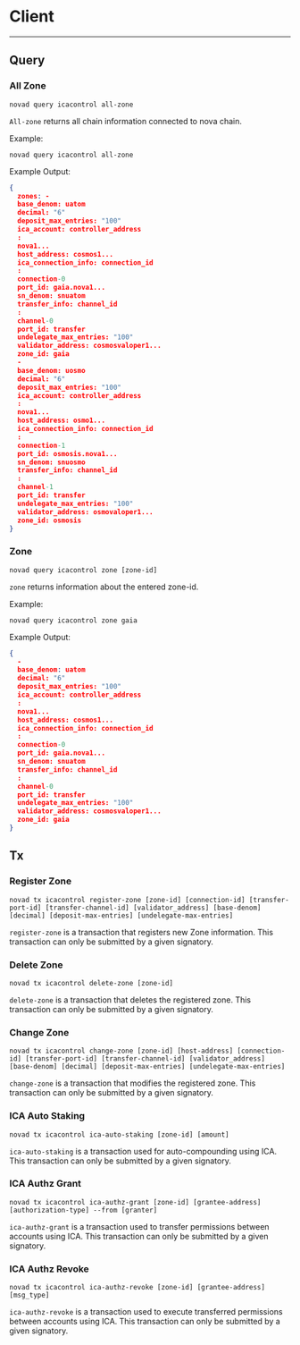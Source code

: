 # Client

---

## Query

### All Zone

```shell
novad query icacontrol all-zone
```

`All-zone` returns all chain information connected to nova chain.

Example:

```shell
novad query icacontrol all-zone
```

Example Output:

```json
{
  zones: -
  base_denom: uatom
  decimal: "6"
  deposit_max_entries: "100"
  ica_account: controller_address
  :
  nova1...
  host_address: cosmos1...
  ica_connection_info: connection_id
  :
  connection-0
  port_id: gaia.nova1...
  sn_denom: snuatom
  transfer_info: channel_id
  :
  channel-0
  port_id: transfer
  undelegate_max_entries: "100"
  validator_address: cosmosvaloper1...
  zone_id: gaia
  -
  base_denom: uosmo
  decimal: "6"
  deposit_max_entries: "100"
  ica_account: controller_address
  :
  nova1...
  host_address: osmo1...
  ica_connection_info: connection_id
  :
  connection-1
  port_id: osmosis.nova1...
  sn_denom: snuosmo
  transfer_info: channel_id
  :
  channel-1
  port_id: transfer
  undelegate_max_entries: "100"
  validator_address: osmovaloper1...
  zone_id: osmosis
}
```

### Zone

```shell
novad query icacontrol zone [zone-id]
```

`zone` returns information about the entered zone-id.

Example:

```shell
novad query icacontrol zone gaia
```

Example Output:

```json
{
  -
  base_denom: uatom
  decimal: "6"
  deposit_max_entries: "100"
  ica_account: controller_address
  :
  nova1...
  host_address: cosmos1...
  ica_connection_info: connection_id
  :
  connection-0
  port_id: gaia.nova1...
  sn_denom: snuatom
  transfer_info: channel_id
  :
  channel-0
  port_id: transfer
  undelegate_max_entries: "100"
  validator_address: cosmosvaloper1...
  zone_id: gaia
}
```

## Tx

### Register Zone

```shell
novad tx icacontrol register-zone [zone-id] [connection-id] [transfer-port-id] [transfer-channel-id] [validator_address] [base-denom] [decimal] [deposit-max-entries] [undelegate-max-entries]
```

`register-zone` is a transaction that registers new Zone information. This transaction can only be submitted by a given
signatory.

### Delete Zone

```shell
novad tx icacontrol delete-zone [zone-id]
```

`delete-zone` is a transaction that deletes the registered zone. This transaction can only be submitted by a given
signatory.

### Change Zone

```shell
novad tx icacontrol change-zone [zone-id] [host-address] [connection-id] [transfer-port-id] [transfer-channel-id] [validator_address] [base-denom] [decimal] [deposit-max-entries] [undelegate-max-entries]
```

`change-zone` is a transaction that modifies the registered zone. This transaction can only be submitted by a given
signatory.

### ICA Auto Staking

```shell
novad tx icacontrol ica-auto-staking [zone-id] [amount]
```

`ica-auto-staking` is a transaction used for auto-compounding using ICA. This transaction can only be submitted by a
given signatory.

### ICA Authz Grant

```shell
novad tx icacontrol ica-authz-grant [zone-id] [grantee-address] [authorization-type] --from [granter]
```

`ica-authz-grant` is a transaction used to transfer permissions between accounts using ICA. This transaction can only be
submitted by a given signatory.

### ICA Authz Revoke

```shell
novad tx icacontrol ica-authz-revoke [zone-id] [grantee-address] [msg_type]
```

`ica-authz-revoke` is a transaction used to execute transferred permissions between accounts using ICA. This transaction
can only be submitted by a given signatory.
